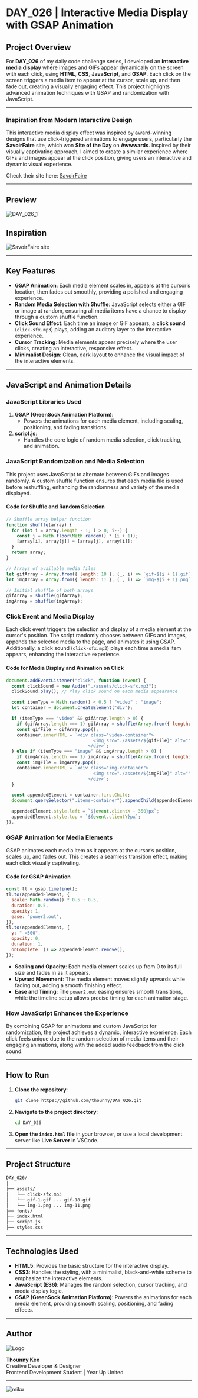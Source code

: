 # DAY_026 | Interactive Media Display with GSAP Animation

## Project Overview

For **DAY_026** of my daily code challenge series, I developed an **interactive media display** where images and GIFs appear dynamically on the screen with each click, using **HTML**, **CSS**, **JavaScript**, and **GSAP**. Each click on the screen triggers a media item to appear at the cursor, scale up, and then fade out, creating a visually engaging effect. This project highlights advanced animation techniques with GSAP and randomization with JavaScript.

---

### Inspiration from Modern Interactive Design

This interactive media display effect was inspired by award-winning designs that use click-triggered animations to engage users, particularly the **SavoirFaire** site, which won **Site of the Day** on **Awwwards**. Inspired by their visually captivating approach, I aimed to create a similar experience where GIFs and images appear at the click position, giving users an interactive and dynamic visual experience. 

Check their site here: [SavoirFaire](https://www.savoirfaire.nyc/)

---

## Preview

![DAY_026_1](./assets/DAY_026_1.gif)

## Inspiration
![SavoirFaire site](./assets/DAY_026_2.gif)

---

## Key Features

- **GSAP Animation**: Each media element scales in, appears at the cursor’s location, then fades out smoothly, providing a polished and engaging experience.
- **Random Media Selection with Shuffle**: JavaScript selects either a GIF or image at random, ensuring all media items have a chance to display through a custom shuffle function.
- **Click Sound Effect**: Each time an image or GIF appears, a **click sound** (`click-sfx.mp3`) plays, adding an auditory layer to the interactive experience.
- **Cursor Tracking**: Media elements appear precisely where the user clicks, creating an interactive, responsive effect.
- **Minimalist Design**: Clean, dark layout to enhance the visual impact of the interactive elements.

---

## JavaScript and Animation Details

### JavaScript Libraries Used

1. **GSAP (GreenSock Animation Platform)**:
   - Powers the animations for each media element, including scaling, positioning, and fading transitions.
2. **script.js**:
   - Handles the core logic of random media selection, click tracking, and animation.

### JavaScript Randomization and Media Selection

This project uses JavaScript to alternate between GIFs and images randomly. A custom shuffle function ensures that each media file is used before reshuffling, enhancing the randomness and variety of the media displayed.

#### Code for Shuffle and Random Selection

```javascript
// Shuffle array helper function
function shuffle(array) {
  for (let i = array.length - 1; i > 0; i--) {
    const j = Math.floor(Math.random() * (i + 1));
    [array[i], array[j]] = [array[j], array[i]];
  }
  return array;
}

// Arrays of available media files
let gifArray = Array.from({ length: 18 }, (_, i) => `gif-${i + 1}.gif`);
let imgArray = Array.from({ length: 11 }, (_, i) => `img-${i + 1}.png`);

// Initial shuffle of both arrays
gifArray = shuffle(gifArray);
imgArray = shuffle(imgArray);
```

### Click Event and Media Display

Each click event triggers the selection and display of a media element at the cursor's position. The script randomly chooses between GIFs and images, appends the selected media to the page, and animates it using GSAP. Additionally, a click sound (`click-sfx.mp3`) plays each time a media item appears, enhancing the interactive experience.

#### Code for Media Display and Animation on Click

```javascript
document.addEventListener("click", function (event) {
  const clickSound = new Audio("./assets/click-sfx.mp3");
  clickSound.play(); // Play click sound on each media appearance

  const itemType = Math.random() < 0.5 ? "video" : "image";
  let container = document.createElement("div");

  if (itemType === "video" && gifArray.length > 0) {
    if (gifArray.length === 1) gifArray = shuffle(Array.from({ length: 18 }, (_, i) => `gif-${i + 1}.gif`));
    const gifFile = gifArray.pop();
    container.innerHTML = `<div class="video-container">
                                 <img src="./assets/${gifFile}" alt="" />
                               </div>`;
  } else if (itemType === "image" && imgArray.length > 0) {
    if (imgArray.length === 1) imgArray = shuffle(Array.from({ length: 11 }, (_, i) => `img-${i + 1}.png`));
    const imgFile = imgArray.pop();
    container.innerHTML = `<div class="img-container">
                                 <img src="./assets/${imgFile}" alt="" />
                               </div>`;
  }

  const appendedElement = container.firstChild;
  document.querySelector(".items-container").appendChild(appendedElement);

  appendedElement.style.left = `${event.clientX - 350}px`;
  appendedElement.style.top = `${event.clientY}px`;
});
```

### GSAP Animation for Media Elements

GSAP animates each media item as it appears at the cursor’s position, scales up, and fades out. This creates a seamless transition effect, making each click visually captivating.

#### Code for GSAP Animation

```javascript
const tl = gsap.timeline();
tl.to(appendedElement, {
  scale: Math.random() * 0.5 + 0.5,
  duration: 0.5,
  opacity: 1,
  ease: "power2.out",
});
tl.to(appendedElement, {
  y: "-=500",
  opacity: 0,
  duration: 1,
  onComplete: () => appendedElement.remove(),
});
```

- **Scaling and Opacity**: Each media element scales up from 0 to its full size and fades in as it appears.
- **Upward Movement**: The media element moves slightly upwards while fading out, adding a smooth finishing effect.
- **Ease and Timing**: The `power2.out` easing ensures smooth transitions, while the timeline setup allows precise timing for each animation stage.

### How JavaScript Enhances the Experience

By combining GSAP for animations and custom JavaScript for randomization, the project achieves a dynamic, interactive experience. Each click feels unique due to the random selection of media items and their engaging animations, along with the added audio feedback from the click sound.

---

## How to Run

1. **Clone the repository**:

   ```bash
   git clone https://github.com/thounny/DAY_026.git
   ```

2. **Navigate to the project directory**:

   ```bash
   cd DAY_026
   ```

3. **Open the `index.html` file** in your browser, or use a local development server like **Live Server** in VSCode.

---

## Project Structure

```bash
DAY_026/
│
├── assets/
│   └── click-sfx.mp3
│   └── gif-1.gif ... gif-18.gif
│   └── img-1.png ... img-11.png
├── fonts/
├── index.html
├── script.js
├── styles.css
```

---

## Technologies Used

- **HTML5**: Provides the basic structure for the interactive display.
- **CSS3**: Handles the styling, with a minimalist, black-and-white scheme to emphasize the interactive elements.
- **JavaScript (ES6)**: Manages the random selection, cursor tracking, and media display logic.
- **GSAP (GreenSock Animation Platform)**: Powers the animations for each media element, providing smooth scaling, positioning, and fading effects.

---

## Author

![Logo](./assets/index_dwn.gif)

**Thounny Keo**  
Creative Developer & Designer  
Frontend Development Student | Year Up United

---

![miku](./assets/miku.gif)